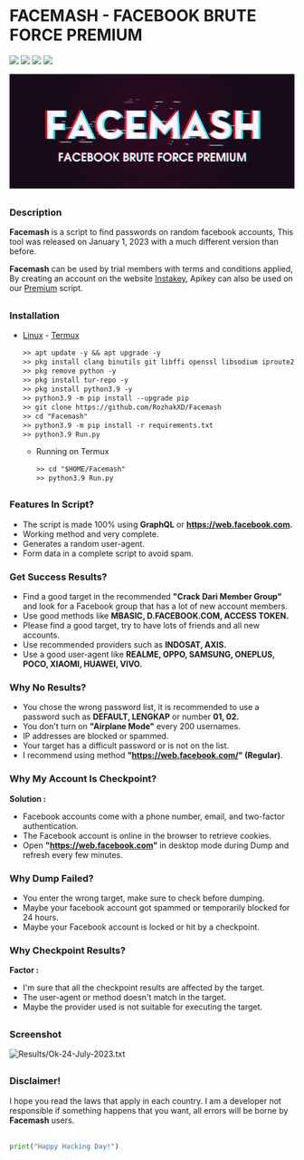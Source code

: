 # FACEMASH - FACEBOOK BRUTE FORCE PREMIUM

<p
<br>
  <img src="https://img.shields.io/badge/python-3.11-blue.svg">
  <img src="https://img.shields.io/badge/Author-Rozhak-green?style=flat-square">
  <img src="https://img.shields.io/badge/Open%20Source-No-red?style=flat-square">
  <img src="https://img.shields.io/badge/Written%20In-Python-yellow?style=flat-square">
</p>

<p align="center">
  <img src="Data/Facemash.jpg">
</p>

##

### Description
**Facemash** is a script to find passwords on random facebook accounts, This tool was released on January 1, 2023 with a much different version than before.

**Facemash** can be used by trial members with terms and conditions applied, By creating an account on the website [Instakey](https://instakey.rozhak.xyz/register/), Apikey can also be used on our [Premium](https://github.com/RozhakXD/Premium) script.

##

### Installation

* [Linux](https://drive.google.com/file/d/12RkbvHPeDl5yO4FvFzli8TB38NvfDWEo/view?usp=drive_link) - [Termux](https://f-droid.org/repo/com.termux_118.apk)

  ```
  >> apt update -y && apt upgrade -y
  >> pkg install clang binutils git libffi openssl libsodium iproute2 
  >> pkg remove python -y
  >> pkg install tur-repo -y
  >> pkg install python3.9 -y
  >> python3.9 -m pip install --upgrade pip
  >> git clone https://github.com/RozhakXD/Facemash
  >> cd "Facemash"
  >> python3.9 -m pip install -r requirements.txt
  >> python3.9 Run.py
  ```
  - Running on Termux

    ```
    >> cd "$HOME/Facemash"
    >> python3.9 Run.py
    ```

##

### Features In Script?

- The script is made 100% using **GraphQL** or **https://web.facebook.com.**
- Working method and very complete.
- Generates a random user-agent.
- Form data in a complete script to avoid spam.

### Get Success Results?

- Find a good target in the recommended **"Crack Dari Member Group"** and look for a Facebook group that has a lot of new account members.
- Use good methods like **MBASIC, D.FACEBOOK.COM, ACCESS TOKEN.**
- Please find a good target, try to have lots of friends and all new accounts.
- Use recommended providers such as **INDOSAT, AXIS.**
- Use a good user-agent like **REALME, OPPO, SAMSUNG, ONEPLUS, POCO, XIAOMI, HUAWEI, VIVO.**

### Why No Results?

- You chose the wrong password list, it is recommended to use a password such as **DEFAULT, LENGKAP** or number **01, 02.**
- You don't turn on **"Airplane Mode"** every 200 usernames.
- IP addresses are blocked or spammed.
- Your target has a difficult password or is not on the list.
- I recommend using method **"https://web.facebook.com/" (Regular)**.

### Why My Account Is Checkpoint?

**Solution :**
- Facebook accounts come with a phone number, email, and two-factor authentication.
- The Facebook account is online in the browser to retrieve cookies.
- Open **"https://web.facebook.com"** in desktop mode during Dump and refresh every few minutes.

### Why Dump Failed?

- You enter the wrong target, make sure to check before dumping.
- Maybe your facebook account got spammed or temporarily blocked for 24 hours.
- Maybe your Facebook account is locked or hit by a checkpoint.

### Why Checkpoint Results?

**Factor :**
- I'm sure that all the checkpoint results are affected by the target.
- The user-agent or method doesn't match in the target.
- Maybe the provider used is not suitable for executing the target.

##

### Screenshot

![Results/Ok-24-July-2023.txt](https://github.com/RozhakXD/Facemash/blob/main/Data/Ok-24-July-2023.png)

##

### Disclaimer!

I hope you read the laws that apply in each country. I am a developer not responsible if something happens that you want, all errors will be borne by **Facemash** users.
##

```python
print("Happy Hacking Day!")
```
